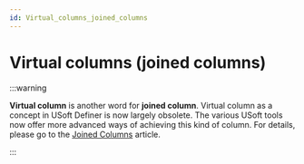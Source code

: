 ```yaml
---
id: Virtual_columns_joined_columns
---
```


# Virtual columns (joined columns)


:::warning

**Virtual column** is another word for **joined column**.
Virtual column as a concept in USoft Definer is now largely obsolete. The various USoft tools now offer more advanced ways of achieving this kind of column.
For details, please go to the [Joined Columns](/docs/Desktop_UIs/Exploring_USoft_Windows_Designer/Joined_Columns.md) article.

:::
